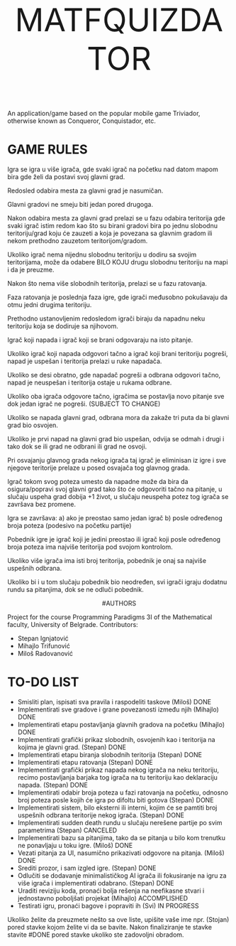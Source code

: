 <p align="center" style="font-size:72px;">MATFQUIZDATOR</p>

An application/game based on the popular mobile game Triviador, otherwise known as Conqueror, Conquistador, etc.

# GAME RULES

Igra se igra u više igrača, gde svaki igrač na početku nad datom mapom bira gde želi da postavi svoj glavni grad.

Redosled odabira mesta za glavni grad je nasumičan.

Glavni gradovi ne smeju biti jedan pored drugoga.

Nakon odabira mesta za glavni grad prelazi se u fazu odabira teritorija gde svaki igrač istim redom kao što su birani gradovi bira po jednu slobodnu teritoriju/grad koju će zauzeti a koja je povezana sa glavnim gradom ili nekom prethodno zauzetom teritorijom/gradom.

Ukoliko igrač nema nijednu slobodnu teritoriju u dodiru sa svojim teritorijama, može da odabere BILO KOJU drugu slobodnu teritoriju na mapi i da je preuzme.

Nakon što nema više slobodnih teritorija, prelazi se u fazu ratovanja.

Faza ratovanja je poslednja faza igre, gde igrači međusobno pokušavaju da otmu jedni drugima teritoriju.

Prethodno ustanovljenim redosledom igrači biraju da napadnu neku teritoriju koja se dodiruje sa njihovom.

Igrač koji napada i igrač koji se brani odgovaraju na isto pitanje.

Ukoliko igrač koji napada odgovori tačno a igrač koji brani teritoriju pogreši, napad je uspešan i teritorija prelazi u ruke napadača.

Ukoliko se desi obratno, gde napadač pogreši a odbrana odgovori tačno, napad je neuspešan i teritorija ostaje u rukama odbrane.

Ukoliko oba igrača odgovore tačno, igračima se postavlja novo pitanje sve dok jedan igrač ne pogreši. (SUBJECT TO CHANGE)

Ukoliko se napada glavni grad, odbrana mora da zakaže tri puta da bi glavni grad bio osvojen.

Ukoliko je prvi napad na glavni grad bio uspešan, odvija se odmah i drugi i tako dok se ili grad ne odbrani ili grad ne osvoji.

Pri osvajanju glavnog grada nekog igrača taj igrač je eliminisan iz igre i sve njegove teritorije prelaze u posed osvajača tog glavnog grada.

Igrač tokom svog poteza umesto da napadne može da bira da osigura/popravi svoj glavni grad tako što će odgovoriti tačno na pitanje, u slučaju uspeha grad dobija +1 život, u slučaju neuspeha potez tog igrača se završava bez promene.


Igra se završava:
a) ako je preostao samo jedan igrač
b) posle određenog broja poteza (podesivo na početku partije)

Pobednik igre je igrač koji je jedini preostao ili igrač koji posle određenog broja poteza ima najviše teritorija pod svojom kontrolom. 

Ukoliko više igrača ima isti broj teritorija, pobednik je onaj sa najviše uspešnih odbrana.

Ukoliko bi i u tom slučaju pobednik bio neodređen, svi igrači igraju dodatnu rundu sa pitanjima, dok se ne odluči pobednik.


<p align="center">#AUTHORS</p>

Project for the course Programming Paradigms 3I of the Mathematical faculty, University of Belgrade.
Contributors:
* Stepan Ignjatović
* Mihajlo Trifunović
* Miloš Radovanović

# TO-DO LIST

* Smisliti plan, ispisati sva pravila i raspodeliti taskove (Miloš) DONE
* Implementirati sve gradove i grane povezanosti između njih (Mihajlo) DONE
* Implementirati etapu postavljanja glavnih gradova na početku (Mihajlo) DONE
* Implementirati grafički prikaz slobodnih, osvojenih kao i teritorija na kojima je glavni grad. (Stepan) DONE
* Implementirati etapu biranja slobodnih teritorija (Stepan) DONE
* Implementirati etapu ratovanja (Stepan) DONE
* Implementirati grafički prikaz napada nekog igrača na neku teritoriju, recimo postavljanja barjaka tog igrača na tu teritoriju kao deklaraciju napada. (Stepan) DONE
* Implementirati odabir broja poteza u fazi ratovanja na početku, odnosno broj poteza posle kojih će igra po difoltu biti gotova (Stepan) DONE
* Implementirati sistem, bilo eksterni ili interni, kojim će se pamtiti broj uspešnih odbrana teritorije nekog igrača. (Stepan) DONE
* Implementirati sudden death rundu u slučaju nerešene partije po svim parametrima (Stepan) CANCELED
* Implementirati bazu sa pitanjima, tako da se pitanja u bilo kom trenutku ne ponavljaju u toku igre. (Miloš) DONE
* Vezati pitanja za UI, nasumično prikazivati odgovore na pitanja. (Miloš) DONE
* Srediti prozor, i sam izgled igre. (Stepan) DONE
* Odlučiti se dodavanje minimalističkog AI igrača ili fokusiranje na igru za više igrača i implementirati odabrano. (Stepan) DONE
* Uraditi reviziju koda, pronaći bolja rešenja na neefikasne stvari i jednostavno poboljšati projekat (Mihajlo) ACCOMPLISHED
* Testirati igru, pronaći bagove i popraviti ih (Svi) IN PROGRESS

Ukoliko želite da preuzmete nešto sa ove liste, upišite vaše ime npr. (Stojan) pored stavke kojom želite vi da se bavite. Nakon finaliziranje te stavke stavite #DONE pored stavke ukoliko ste zadovoljni obradom.
